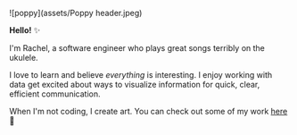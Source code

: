 ![poppy](assets/Poppy header.jpeg)

**Hello!** :sparkles:

I'm Rachel, a software engineer who plays great songs terribly on the ukulele.  

I love to learn and believe *everything* is interesting. I enjoy working with data get excited about ways to visualize information for quick, clear, efficient communication.

When I'm not coding, I create art.  You can check out some of my work [here](https://www.instagram.com/peepthemoonstudios/?hl=en):crescent_moon:

